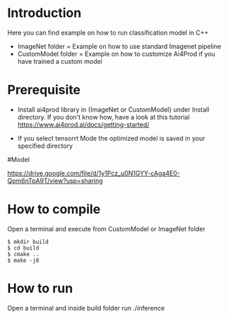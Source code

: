 # Introduction

Here you can find example on how to run classification model in C++

- ImageNet folder = Example on how to use standard Imagenet pipeline
- CustomModel folder = Example on how to customize Ai4Prod if you have trained a custom model 

# Prerequisite

- Install ai4prod library in {ImageNet or CustomModel}  under Install directory. If you don't know how, have a look 
at this tutorial https://www.ai4prod.ai/docs/getting-started/

- If you select tensorrt Mode the optimized model is saved in your specified directory

#Model 

https://drive.google.com/file/d/1y1Pcz_u0N1GYY-cAga4E0-Qpm6nTpA9T/view?usp=sharing



# How to compile

Open a terminal and execute from CustomModel or ImageNet folder

	$ mkdir build
	$ cd build
	$ cmake ..
	$ make -j8


# How to run

Open a terminal and inside build folder run ./inference






